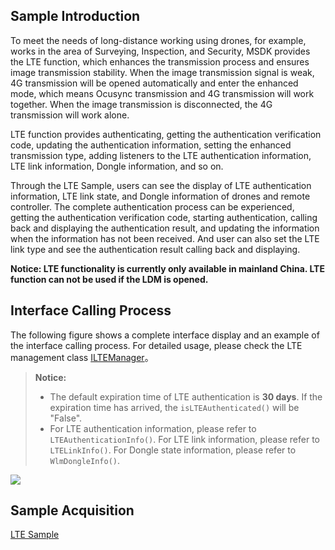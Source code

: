 ## Sample Introduction
To meet the needs of long-distance working using drones, for example, works in the area of Surveying, Inspection, and Security, MSDK provides the LTE function, which enhances the transmission process and ensures image transmission stability. When the image transmission signal is weak, 4G transmission will be opened automatically and enter the enhanced mode, which means Ocusync transmission and 4G transmission will work together. When the image transmission is disconnected, the 4G transmission will work alone.

LTE function provides authenticating, getting the authentication verification code, updating the authentication information, setting the enhanced transmission type, adding listeners to the LTE authentication information, LTE link information, Dongle information, and so on.


Through the LTE Sample, users can see the display of LTE authentication information, LTE link state, and Dongle information of drones and remote controller. The complete authentication process can be experienced, getting the authentication verification code, starting authentication, calling back and displaying the authentication result, and updating the information when the information has not been received. And user can also set the LTE link type and see the authentication result calling back and displaying.

**Notice: LTE functionality is currently only available in mainland China. LTE function can not be used if the LDM is opened.**


## Interface Calling Process
The following figure shows a complete interface display and an example of the interface calling process. For detailed usage, please check the LTE management class [ILTEManager](https://developer.dji.com/api-reference-v5/android-api/Components/ILTEManager/ILTEManager.html)。

> **Notice:**
>
> * The default expiration time of LTE authentication is **30 days**. If the expiration time has arrived, the `isLTEAuthenticated()` will be "False".
> * For LTE  authentication information, please refer to `LTEAuthenticationInfo()`. For LTE link information, please refer to `LTELinkInfo()`. For Dongle state information, please refer to `WlmDongleInfo()`.

![](https://terra-1-g.djicdn.com/71a7d383e71a4fb8887a310eb746b47f/msdk/Documentation/V5.2/lte-api-en.png)

## Sample Acquisition

[LTE Sample](https://github.com/dji-sdk/Mobile-SDK-Android-V5/blob/dev-sdk-main/SampleCode-V5/android-sdk-v5-sample/module-aircraft/src/main/java/dji/sampleV5/moduleaircraft/pages/LTEFragment.kt)
